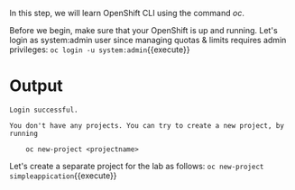 In this step, we will learn OpenShift CLI using the command _oc_.

Before we begin, make sure that your OpenShift is up and running. Let's login as system:admin user since managing quotas & limits requires admin privileges:
`oc login -u system:admin`{{execute}}

# Output

```
Login successful.

You don't have any projects. You can try to create a new project, by running

    oc new-project <projectname>
```

Let's create a separate project for the lab as follows:
`oc new-project simpleappication`{{execute}}

